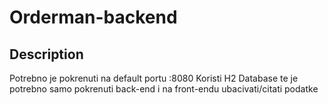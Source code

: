 # Orderman-backend

## Description

Potrebno je pokrenuti na default portu :8080
Koristi H2 Database te je potrebno samo pokrenuti back-end i na front-endu ubacivati/citati podatke

